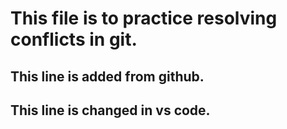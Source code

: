 # This file is to practice resolving conflicts in git.
## This line is added from github.
## This line is changed in vs code.